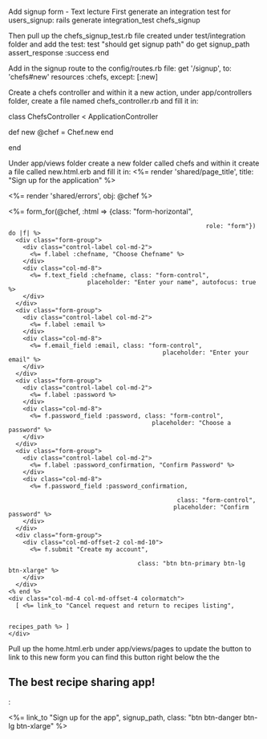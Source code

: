Add signup form - Text lecture
First generate an integration test for users_signup:
rails generate integration_test chefs_signup

Then pull up the chefs_signup_test.rb file created under test/integration folder and add the test:
test "should get signup path" do
  get signup_path
  assert_response :success
end

Add in the signup route to the config/routes.rb file:
get '/signup', to: 'chefs#new'
resources :chefs, except: [:new]

Create a chefs controller and within it a new action, under app/controllers folder, create a file named chefs_controller.rb and fill it in:

class ChefsController < ApplicationController
  
  def new
    @chef = Chef.new
  end

end

Under app/views folder create a new folder called chefs and within it create a file called new.html.erb and fill it in:
<%= render 'shared/page_title', title: "Sign up for the application" %>

<%= render 'shared/errors', obj: @chef %>

<div class="row">
  <div class="col-md-12">
    <%= form_for(@chef, :html => {class: "form-horizontal", 

                                                           role: "form"}) do |f| %>
      <div class="form-group">
        <div class="control-label col-md-2">
          <%= f.label :chefname, "Choose Chefname" %>
        </div>
        <div class="col-md-8">
          <%= f.text_field :chefname, class: "form-control", 
                          placeholder: "Enter your name", autofocus: true %>
        </div>
      </div>
      <div class="form-group">
        <div class="control-label col-md-2">
          <%= f.label :email %>
        </div>
        <div class="col-md-8">
          <%= f.email_field :email, class: "form-control", 
                                               placeholder: "Enter your email" %>
        </div>
      </div>
      <div class="form-group">
        <div class="control-label col-md-2">
          <%= f.label :password %>
        </div>
        <div class="col-md-8">
          <%= f.password_field :password, class: "form-control", 
                                            placeholder: "Choose a password" %>
        </div>
      </div>
      <div class="form-group">
        <div class="control-label col-md-2">
          <%= f.label :password_confirmation, "Confirm Password" %>
        </div>
        <div class="col-md-8">
          <%= f.password_field :password_confirmation, 

                                                   class: "form-control", 
                                                  placeholder: "Confirm password" %>
        </div>
      </div>
      <div class="form-group">
        <div class="col-md-offset-2 col-md-10">
          <%= f.submit "Create my account", 

                                        class: "btn btn-primary btn-lg btn-xlarge" %>
        </div>
      </div>
    <% end %>
    <div class="col-md-4 col-md-offset-4 colormatch">
      [ <%= link_to "Cancel request and return to recipes listing", 

                                                                       recipes_path %> ]
    </div>
  </div>
</div>

Pull up the home.html.erb under app/views/pages to update the button to link to this new form you can find this button right below the the <h2>The best recipe sharing app!</h2>:
<p><%= link_to "Sign up for the app", signup_path, 
                                  class: "btn btn-danger btn-lg btn-xlarge" %></p>
